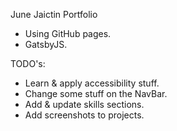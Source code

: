 June Jaictin Portfolio

- Using GitHub pages.
- GatsbyJS.

TODO's:
- Learn & apply accessibility stuff.
- Change some stuff on the NavBar.
- Add & update skills sections.
- Add screenshots to projects.



